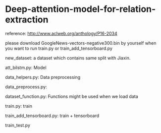 # Deep-attention-model-for-relation-extraction

reference: http://www.aclweb.org/anthology/P16-2034

please download GoogleNews-vectors-negative300.bin by yourself when you want to run train.py or train_add_tensorboard.py

new_dataset: a dataset which contains same split with Jiaxin.

att_bilstm.py: Model

data_helpers.py: Data preprocessing

data_preprocess.py: 

dataset_function.py: Functions might be used when we load data

train.py: train

train_add_tensorboard.py: train + tensorboard

train_test.py
